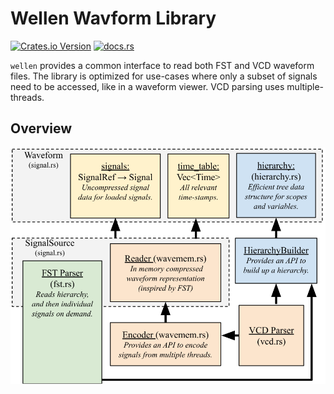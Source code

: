 # Wellen Wavform Library

[![Crates.io Version](https://img.shields.io/crates/v/wellen)](https://crates.io/crates/wellen)
[![docs.rs](https://img.shields.io/docsrs/wellen)](https://docs.rs/wellen)


`wellen` provides a common interface to read both FST and VCD waveform files.
The library is optimized for use-cases where only a subset of signals need to
be accessed, like in a waveform viewer.
VCD parsing uses multiple-threads.

## Overview

![Overview of wellen components](./wellen_overview.svg)
